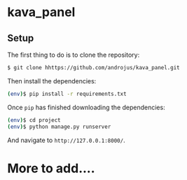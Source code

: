 # kava_panel

## Setup

The first thing to do is to clone the repository:

```sh
$ git clone hhttps://github.com/androjus/kava_panel.git
```

Then install the dependencies:

```sh
(env)$ pip install -r requirements.txt
```

Once `pip` has finished downloading the dependencies:
```sh
(env)$ cd project
(env)$ python manage.py runserver
```
And navigate to `http://127.0.0.1:8000/`.

# More to add....
